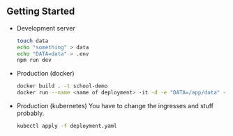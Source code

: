 ## Getting Started
- Development server
  ```bash
  touch data
  echo "something" > data
  echo "DATA=data" > .env
  npm run dev
  ```
- Production (docker)
  ```bash
  docker build . -t school-demo
  docker run --name <name of deployment> -it -d -e "DATA=/app/data" -p 5000:3000 school-demo
  ```
- Production (kubernetes)
  You have to change the ingresses and stuff probably. 
  ```bash
  kubectl apply -f deployment.yaml 
  ```
